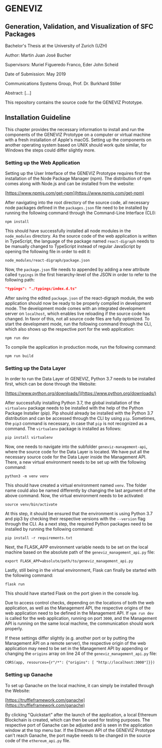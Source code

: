 # GENEVIZ
## Generation, Validation, and Visualization of SFC Packages

Bachelor's Thesis at the University of Zurich (UZH)

Author: Martin Juan José Bucher

Supervisors: Muriel Figueredo Franco, Eder John Scheid

Date of Submission: May 2019

Communications Systems Group, Prof. Dr. Burkhard Stiller

Abstract: [...]

This repository contains the source code for the GENEVIZ Prototype.

## Installation Guideline

This chapter provides the necessary information to install and run the components of the GENEVIZ Prototype on a computer or virtual machine with a fresh installation of Apple's macOS. Setting up the components on another operating system based on UNIX should work quite similar, for Windows the steps could differ slightly more.

### Setting up the Web Application

Setting up the User Interface of the GENEVIZ Prototype requires first the installation of the Node Package Manager (npm). The distribution of npm comes along with Node.js and can be installed from the website:

[https://www.npmjs.com/get-npm](https://www.npmjs.com/get-npm)

After navigating into the root directory of the source code, all necessary node packages defined in the ```packages.json``` file need to be installed by running the following command through the Command-Line Interface (CLI):

```
npm install
```

This should have successfully installed all node modules in the ```node_modules``` directory. As the source code of the web application is written in TypeScript, the language of the package named ```react-digraph``` needs to be manually changed to TypeScript instead of regular JavaScript by opening the following file in order to edit it:

```
node_modules/react-digraph/package.json
```

Now, the ```package.json``` file needs to appended by adding a new attribute called ```typings``` in the first hierarchy-level of the JSON in order to refer to the following path:

```json
"typings": "./typings/index.d.ts"
```

After saving the edited ```package.json``` of the react-digraph module, the web application should now be ready to be properly compiled in development mode. The development mode comes with an integrated development server on ```localhost```, which enables live reloading if the source code has changed. In favor of this, not all source code files are fully optimized. To start the development mode, run the following command through the CLI, which also shows up the respective port for the web application:

```
npm run dev
```

To compile the application in production mode, run the following command:

```
npm run build
```

### Setting up the Data Layer

In order to run the Data Layer of GENEVIZ, Python 3.7 needs to be installed first, which can be done through the Website:

[https://www.python.org/downloads/](https://www.python.org/downloads/)

After successfully installing Python 3.7, the global installation of the ```virtualenv``` package needs to be installed with the help of the Python Package Installer (pip). Pip should already be installed with the Python 3.7 distribution and can be accessed through the CLI by using ```pip```. Sometimes, the ```pip3``` command is necessary, in case that ```pip``` is not recognized as a command. The ```virtualenv``` package is installed as follows:

```
pip install virtualenv
```

Now, one needs to navigate into the subfolder ```geneviz-management-api```, where the source code for the Data Layer is located. We have put all the necessary source code for the Data Layer inside the Management API. There, a new virtual environment needs to be set up with the following command:

```
python3 -m venv venv
```

This should have created a virtual environment named ```venv```. The folder name could also be named differently by changing the last argument of the above command. Now, the virtual environment needs to be activated:

```
source venv/bin/activate
```

At this step, it should be ensured that the environment is using Python 3.7 and pip3 by checking their respective versions with the ```--version``` flag through the CLI. As a next step, the required Python packages need to be installed by running the following command:

```
pip install -r requirements.txt
```

Next, the FLASK_APP environment variable needs to be set on the local machine based on the absolute path of the ```geneviz_management_api.py``` file:

```
export FLASK_APP=absolute/path/to/geneviz_management_api.py
```

Lastly, still being in the virtual environment, Flask can finally be started with the following command:

```
flask run
```

This should have started Flask on the port given in the console log.

Due to access control checks, depending on the locations of both the web application, as well as the Management API, the respective origins of the web application need to be defined in the Management API. If ```npm run dev``` is called for the web application, running on port ```3000```, and the Management API is running on the same local machine, the communication should work properly. 

If these settings differ slightly (e.g. another port or by putting the Management API on a remote server), the respective origin of the web application may need to be set in the Management API by appending or changing the ```origins``` array on line 24 of the ```geneviz_management_api.py``` file:

```
CORS(app, resources={r"/*": {"origins": [ "http://localhost:3000"]}})
```

### Setting up Ganache
To set up Ganache on the local machine, it can simply be installed through the Website:

[https://truffleframework.com/ganache](https://truffleframework.com/ganache)

By clicking "Quickstart" after the launch of the application, a local Ethereum Blockchain is created, which can then be used for testing purposes. The respective port of Ganache can be adjusted and is seen in the application window at the top menu bar. If the Ethereum API of the GENEVIZ Prototype can't reach Ganache, the port maybe needs to be changed in the source code of the ```ethereum_api.py``` file.

